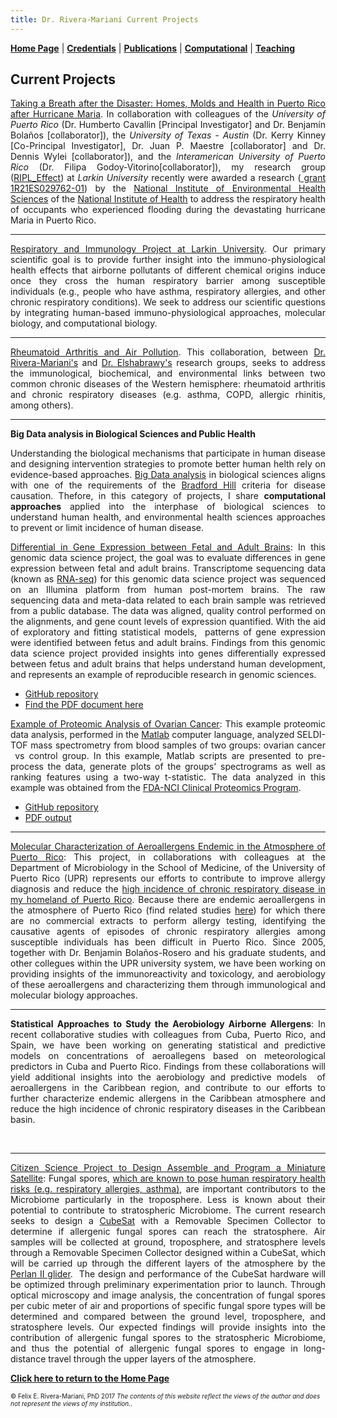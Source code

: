 ```yaml
---
title: Dr. Rivera-Mariani Current Projects
---
```

<!-- Global site tag (gtag.js) - Google Analytics -->
<script async src="https://www.googletagmanager.com/gtag/js?id=UA-103557590-4"></script>
<script>
  window.dataLayer = window.dataLayer || [];
  function gtag(){dataLayer.push(arguments);}
  gtag('js', new Date());

  gtag('config', 'UA-103557590-4');
</script>

[**Home Page**](http://www.friveram.com/) | [**Credentials**](http://www.friveram.com/about) | [**Publications**](http://www.friveram.com/publications) | [**Computational**](http://www.friveram.com/compbio) | [**Teaching**](http://www.friveram.com/teaching) 

## Current Projects 

<div style="text-align:justify"><p><a href="https://projectreporter.nih.gov/project_info_description.cfm?aid=9607225&icde=39452468" target="_blank">Taking a Breath after the Disaster: Homes, Molds and Health in Puerto Rico after Hurricane Maria</a>. In collaboration with colleagues of the <i>University of Puerto Rico</i> (Dr. Humberto Cavallin [Principal Investigator] and Dr. Benjamín Bolaños [collaborator]), the <i>University of Texas - Austin</i> (Dr. Kerry Kinney [Co-Principal Investigator], Dr. Juan P. Maestre [collaborator] and Dr. Dennis Wylei [collaborator]), and the <i>Interamerican University of Puerto Rico</i> (Dr. Filipa Godoy-Vitorino[collaborator]), my research group (<a href="http://www.friveram.com/RIPL_Effect/" target="_blank">RIPL_Effect</a>) at <i>Larkin University</i> recently were awarded a research (<a href="https://projectreporter.nih.gov/project_info_description.cfm?aid=9607225&icde=39452468" target="_blank"> grant 1R21ES029762-01</a>) by the <a href="https://www.niehs.nih.gov/" target="_blank"> National Institute of Environmental Health Sciences</a> of the <a href="https://www.nih.gov/" target="_blank">National Institute of Health</a> to address the respiratory health of occupants who experienced flooding during the devastating hurricane Maria in Puerto Rico.</p></div> 

---

<div style="text-align:justify"><p><a href="https://friveramariani.github.io/RIPL_Effect/" target="_blank">Respiratory and Immunology Project at Larkin University</a>. Our primary scientific goal is to provide further insight into the immuno-physiological health effects that airborne pollutants of different chemical origins induce once they cross the human respiratory barrier among susceptible individuals (e.g., people who have asthma, respiratory allergies, and other chronic respiratory conditions). We seek to address our scientific questions by integrating human-based immuno-physiological approaches, molecular biology, and computational biology.</p></div>  

---

<div style="text-align:justify"><p><a href="https://friveramariani.github.io/RA_RD/" target="_blank">Rheumatoid Arthritis and Air Pollution</a>. This collaboration, between <a href="https://friveramariani.github.io/RIPL_Effect/" target="_blank">Dr. Rivera-Mariani's</a> and <a href="https://www.linkedin.com/in/hatem-elshabrawy-00a78a62/" target="_blank">Dr. Elshabrawy's</a> research groups, seeks to address the immunological, biochemical, and environmental links between two common chronic diseases of the Western hemisphere: rheumatoid arthritis and chronic respiratory diseases (e.g. asthma, COPD, allergic rhinitis, among others).</p></div>   

---

**Big Data analysis in Biological Sciences and Public Health**

<div style="text-align:justify"><p>Understanding the biological mechanisms that participate in human disease and designing intervention strategies to promote better human helth rely on evidence-based approaches. <a href="https://en.wikipedia.org/wiki/Big_data" target="_blank">Big Data analysis</a> in biological sciences aligns with one of the requirements of the <a href="https://www.ncbi.nlm.nih.gov/pmc/articles/PMC4589117/" target="_blank">Bradford Hill</a> criteria for disease causation. Thefore, in this category of projects, I share <b>computational approaches</b> applied into the interphase of biological sciences to understand human health, and environmental health sciences approaches to prevent or limit incidence of human disease.</p></div> 

<div style="text-align:justify"><p><a href="https://github.com/friveramariani/GenomicDataScience_FetalAdultBrain" target="_blank">Differential in Gene Expression between Fetal and Adult Brains</a>: In this genomic data science project, the goal was to evaluate differences in gene expression between fetal and adult brains. Transcriptome sequencing data (known as <a href="https://en.wikipedia.org/wiki/RNA-Seq" target="_blank">RNA-seq</a>) for this genomic data science project was sequenced on an Illumina platform from human post-mortem brains. The raw sequencing data and meta-data related to each brain sample was retrieved from a public database. The data was aligned, quality control performed on the alignments, and gene count levels of expression quantified. With the aid of exploratory and fitting statistical models,  patterns of gene expression were identified between fetus and adult brains. Findings from this genomic data science project provided insights into genes differentially expressed between fetus and adult brains that helps understand human development, and represents an example of reproducible research in genomic sciences.</p></div> 

- <a href="https://github.com/friveramariani/GenomicDataScience_FetalAdultBrain" target="_blank">GitHub repository</a>
- <a href="https://www.researchgate.net/publication/311203295_Report_RNA-Seq_Data_Analysis_Worflow_to_Evaluate_Differential_Gene_Expression_between_Fetus_and_Adult_Brains_from_Publicly-Available_Data_as_a_Genomic_Data_Science_Demonstration_in_a_Upper_Division_Mi" target="_blank">Find the PDF document here</a>

<div style="text-align:justify"><p><a href="https://github.com/friveramariani/Proteomic-Examples" target="_blank">Example of Proteomic Analysis of Ovarian Cancer</a>: This example proteomic data analysis, performed in the <a href="https://www.mathworks.com/products/matlab.html" target="_blank">Matlab</a> computer language, analyzed SELDI-TOF mass spectrometry from blood samples of two groups: ovarian cancer  vs control group. In this example, Matlab scripts are presented to pre-process the data, generate plots of the groups' spectrograms as well as ranking features using a two-way t-statistic. The data analyzed in this example was obtained from the <a href="https://home.ccr.cancer.gov/ncifdaproteomics/ppatterns.asp" target="_blank">FDA-NCI Clinical Proteomics Program</a>.</p></div> 

- <a href="https://github.com/friveramariani/Proteomic-Examples" target="_blank">GitHub repository</a>
- <a href="https://www.researchgate.net/publication/319103946_Proteomics_data_analysis_in_cancer_biology_with_Matlab" target="_blank">PDF output</a>

---

<div style="text-align:justify"><p><a href="https://www.researchgate.net/project/Airborne-fungal-allergens-and-their-role-in-the-incidences-of-chronic-respiratory-diseases" target="_blank">Molecular Characterization of Aeroallergens Endemic in the Atmosphere of Puerto Rico</a>: This project, in collaborations with colleagues at the Department of Microbiology in the School of Medicine, of the University of Puerto Rico (UPR) represents our efforts to contribute to improve allergy diagnosis and reduce the <a href="https://www.ncbi.nlm.nih.gov/pmc/articles/PMC4554327/" target="_blank">high incidence of chronic respiratory disease in my homeland of Puerto Rico</a>. Because there are endemic aeroallergens in the atmosphere of Puerto Rico (find related studies <a href="https://www.researchgate.net/project/Airborne-fungal-allergens-and-their-role-in-the-incidences-of-chronic-respiratory-diseases" target="_blank">here</a>) for which there are no commercial extracts to perform allergy testing, identifying the causative agents of episodes of chronic respiratory allergies among susceptible individuals has been difficult in Puerto Rico. Since 2005, together with Dr. Benjamin Bolaños-Rosero and his graduate students, and other collegues within the UPR university system, we have been working on providing insights of the immunoreactivity and toxicology, and aerobiology of these aeroallergens and characterizing them through immunological and molecular biology approaches.</p></div> 

---

<div style="text-align:justify"><p><strong>Statistical Approaches to Study the Aerobiology Airborne Allergens</strong>: In recent collaborative studies with colleagues from Cuba, Puerto Rico, and Spain, we have been working on generating statistical and predictive models on concentrations of aeroallegens based on meteorological predictors in Cuba and Puerto Rico. Findings from these collaborations will yield additional insights into the aerobiology and predictive models  of aeroallergens in the Caribbean region, and contribute to our efforts to further characterize endemic allergens in the Caribbean atmosphere and reduce the high incidence of chronic respiratory diseases in the Caribbean basin.</p></div>  

---

<div style="text-align:justify"><p><a href="http://www.friveram.com/PRCubeStars/">Citizen Science Project to Design Assemble and Program a Miniature Satellite</a>: Fungal spores, <a href="https://www.researchgate.net/project/Airborne-fungal-allergens-and-their-role-in-the-incidences-of-chronic-respiratory-diseases" target="_blank">which are known to pose human respiratory health risks (e.g. respiratory allergies, asthma)</a>, are important contributors to the Microbiome particularly in the troposphere. Less is known about their potential to contribute to stratospheric Microbiome. The current research seeks to design a <a href="https://en.wikipedia.org/wiki/CubeSat" target="_blank">CubeSat</a> with a Removable Specimen Collector to determine if allergenic fungal spores can reach the stratosphere. Air samples will be collected at ground, troposphere, and stratosphere levels through a Removable Specimen Collector designed within a CubeSat, which will be carried up through the different layers of the atmosphere by the <a href="http://www.perlanproject.org/" target="_blank">Perlan II glider</a>.  The design and performance of the CubeSat hardware will be optimized through preliminary experimentation prior to launch. Through optical microscopy and image analysis, the concentration of fungal spores per cubic meter of air and proportions of specific fungal spore types will be determined and compared between the ground level, troposphere, and stratosphere levels. Our expected findings will provide insights into the contribution of allergenic fungal spores to the stratospheric Microbiome, and thus the potential of allergenic fungal spores to engage in long-distance travel through the upper layers of the atmosphere.</p></div>

[**Click here to return to the Home Page**](http://www.friveram.com/)

<font size="1">&#169; Felix E. Rivera-Mariani, PhD 2017 <i>The contents of this website reflect the views of the author and does not represent the views of my institution.</i>.</font>